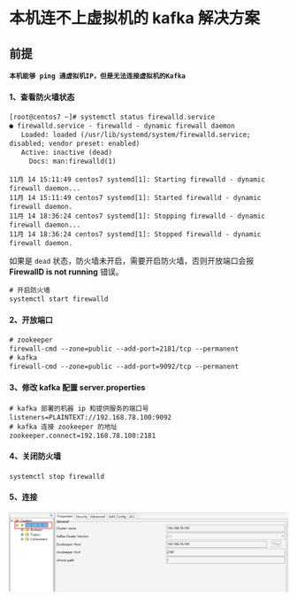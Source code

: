 # 本机连不上虚拟机的 kafka 解决方案

## 前提

**`本机能够 ping 通虚拟机IP，但是无法连接虚拟机的Kafka`**

#### 1、查看防火墙状态

```shell
[root@centos7 ~]# systemctl status firewalld.service
● firewalld.service - firewalld - dynamic firewall daemon
   Loaded: loaded (/usr/lib/systemd/system/firewalld.service; disabled; vendor preset: enabled)
   Active: inactive (dead)
     Docs: man:firewalld(1)

11月 14 15:11:49 centos7 systemd[1]: Starting firewalld - dynamic firewall daemon...
11月 14 15:11:49 centos7 systemd[1]: Started firewalld - dynamic firewall daemon.
11月 14 18:36:24 centos7 systemd[1]: Stopping firewalld - dynamic firewall daemon...
11月 14 18:36:24 centos7 systemd[1]: Stopped firewalld - dynamic firewall daemon.
```

如果是 `dead` 状态，防火墙未开启，需要开启防火墙，否则开放端口会报 **FirewallD is not running** 错误。

```shell
# 开启防火墙
systemctl start firewalld
```

#### 2、开放端口

```shell
# zookeeper
firewall-cmd --zone=public --add-port=2181/tcp --permanent
# kafka 
firewall-cmd --zone=public --add-port=9092/tcp --permanent
```

#### 3、修改 kafka 配置 server.properties

```shell
# kafka 部署的机器 ip 和提供服务的端口号
listeners=PLAINTEXT://192.168.78.100:9092
# kafka 连接 zookeeper 的地址
zookeeper.connect=192.168.78.100:2181
```

#### 4、关闭防火墙

```shell
systemctl stop firewalld
```

#### 5、连接

![image.png](assets/image-20211114190536-vl7tphg.png)
